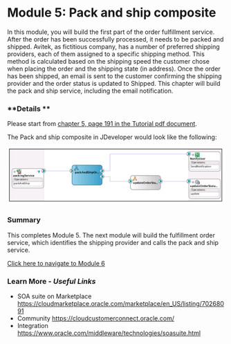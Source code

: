 # Module 5: Pack and ship composite
In this module, you will build the first part of the order fulfillment service. After the order has been successfully processed, it needs to be packed and shipped.
Avitek, as fictitious company, has a number of preferred shipping providers, each of them assigned to a specific shipping method. This method is calculated based on the shipping speed the customer chose when placing the order and the shipping state (in address).
Once the order has been shipped, an email is sent to the customer confirming the shipping provider and the order status is updated to Shipped.
This chapter will build the pack and ship service, including the email notification.


### **Details ** ###
Please start from <ins>chapter 5, page 191 in the Tutorial pdf document</ins>.

The Pack and ship composite in JDeveloper would look like the following:

![](images/5/PackShipService.png)


### **Summary**

This completes Module 5. The next module will build the fulfillment order service, which identifies the shipping provider and calls the pack and ship service.

[Click here to navigate to Module 6](6-Order-Fullfilment.md)

### **Learn More** - *Useful Links*

- SOA suite on Marketplace  https://cloudmarketplace.oracle.com/marketplace/en_US/listing/70268091
- Community  https://cloudcustomerconnect.oracle.com/
- Integration https://www.oracle.com/middleware/technologies/soasuite.html
